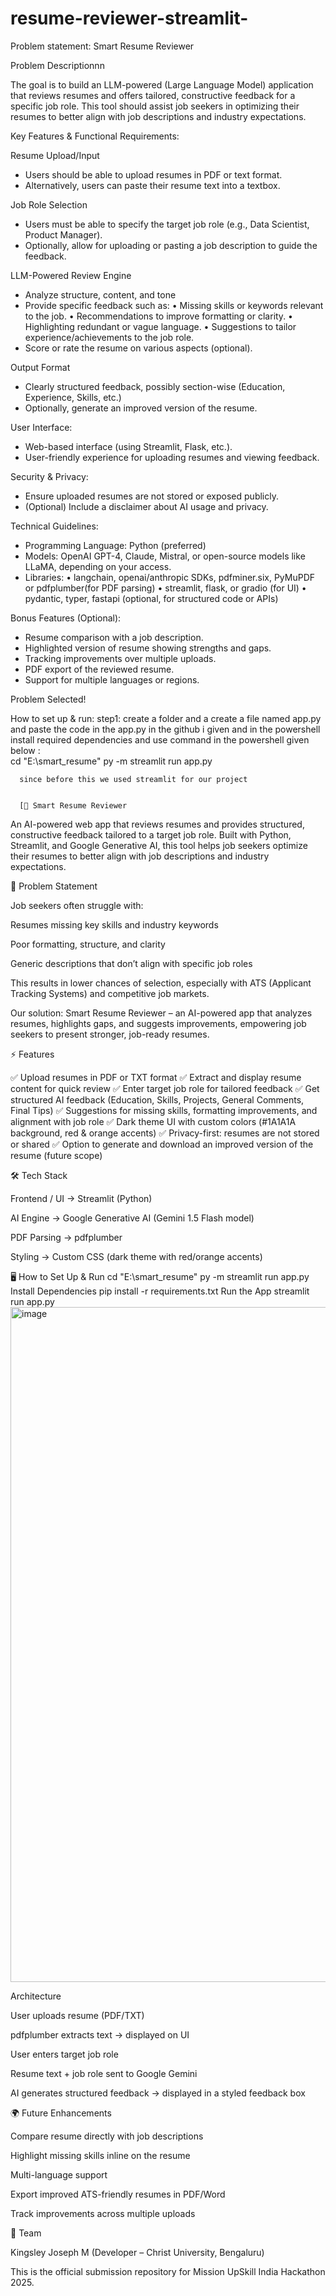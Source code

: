 # resume-reviewer-streamlit-


Problem statement:
Smart Resume Reviewer

Problem Descriptionnn

The goal is to build an LLM-powered (Large Language Model) application that reviews resumes and offers tailored, constructive feedback for a specific job role. This tool should assist job seekers in optimizing their resumes to better align with job descriptions and industry expectations.

Key Features & Functional Requirements:

Resume Upload/Input
- Users should be able to upload resumes in PDF or text format.
- Alternatively, users can paste their resume text into a textbox.

Job Role Selection
- Users must be able to specify the target job role (e.g., Data Scientist, Product Manager).
- Optionally, allow for uploading or pasting a job description to guide the feedback.

LLM-Powered Review Engine
- Analyze structure, content, and tone
- Provide specific feedback such as:
• Missing skills or keywords relevant to the job.
• Recommendations to improve formatting or clarity.
• Highlighting redundant or vague language.
• Suggestions to tailor experience/achievements to the job role.
- Score or rate the resume on various aspects (optional).

Output Format
- Clearly structured feedback, possibly section-wise (Education, Experience, Skills, etc.)
- Optionally, generate an improved version of the resume.

User Interface:

- Web-based interface (using Streamlit, Flask, etc.).
- User-friendly experience for uploading resumes and viewing feedback.

Security & Privacy:

- Ensure uploaded resumes are not stored or exposed publicly.
- (Optional) Include a disclaimer about AI usage and privacy.

Technical Guidelines:

- Programming Language: Python (preferred)
- Models: OpenAI GPT-4, Claude, Mistral, or open-source models like LLaMA, depending on your access.
- Libraries:
• langchain, openai/anthropic SDKs, pdfminer.six, PyMuPDF or pdfplumber(for PDF parsing)
• streamlit, flask, or gradio (for UI)
• pydantic, typer, fastapi (optional, for structured code or APIs)

Bonus Features (Optional):

- Resume comparison with a job description.
- Highlighted version of resume showing strengths and gaps.
- Tracking improvements over multiple uploads.
- PDF export of the reviewed resume.
- Support for multiple languages or regions.

Problem Selected!

How to set up & run:
step1: create a folder and a create a file named app.py and paste the code in the app.py in the github i given and in the powershell install required dependencies and use command in the powershell given below :            
      cd "E:\smart_resume"
      py -m streamlit run app.py

      since before this we used streamlit for our project 


      [📄 Smart Resume Reviewer

An AI-powered web app that reviews resumes and provides structured, constructive feedback tailored to a target job role.
Built with Python, Streamlit, and Google Generative AI, this tool helps job seekers optimize their resumes to better align with job descriptions and industry expectations.

🚀 Problem Statement

Job seekers often struggle with:

Resumes missing key skills and industry keywords

Poor formatting, structure, and clarity

Generic descriptions that don’t align with specific job roles

This results in lower chances of selection, especially with ATS (Applicant Tracking Systems) and competitive job markets.

Our solution: Smart Resume Reviewer – an AI-powered app that analyzes resumes, highlights gaps, and suggests improvements, empowering job seekers to present stronger, job-ready resumes.

⚡ Features

✅ Upload resumes in PDF or TXT format
✅ Extract and display resume content for quick review
✅ Enter target job role for tailored feedback
✅ Get structured AI feedback (Education, Skills, Projects, General Comments, Final Tips)
✅ Suggestions for missing skills, formatting improvements, and alignment with job role
✅ Dark theme UI with custom colors (#1A1A1A background, red & orange accents)
✅ Privacy-first: resumes are not stored or shared
✅ Option to generate and download an improved version of the resume (future scope)

🛠️ Tech Stack

Frontend / UI → Streamlit (Python)

AI Engine → Google Generative AI (Gemini 1.5 Flash model)

PDF Parsing → pdfplumber

Styling → Custom CSS (dark theme with red/orange accents)

🖥️ How to Set Up & Run
 cd "E:\smart_resume"
  py -m streamlit run app.py
  Install Dependencies
pip install -r requirements.txt
Run the App
streamlit run app.py
<img width="1920" height="1080" alt="image" src="https://github.com/user-attachments/assets/eee61f64-b8eb-4e36-b69a-e8e36bfaef82" />

Architecture

User uploads resume (PDF/TXT)

pdfplumber extracts text → displayed on UI

User enters target job role

Resume text + job role sent to Google Gemini

AI generates structured feedback → displayed in a styled feedback box

🌍 Future Enhancements

Compare resume directly with job descriptions

Highlight missing skills inline on the resume

Multi-language support

Export improved ATS-friendly resumes in PDF/Word

Track improvements across multiple uploads

👥 Team

Kingsley Joseph M (Developer – Christ University, Bengaluru)

This is the official submission repository for Mission UpSkill India Hackathon 2025.

